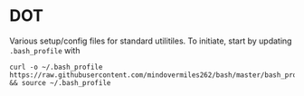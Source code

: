 # DOT

Various setup/config files for standard utilitiles. To initiate, start by updating `.bash_profile` with

```
curl -o ~/.bash_profile https://raw.githubusercontent.com/mindovermiles262/bash/master/bash_profile && source ~/.bash_profile
```


